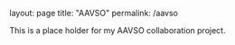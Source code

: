 layout: page
title: "AAVSO"
permalink: /aavso

This is a place holder for my AAVSO collaboration project.
